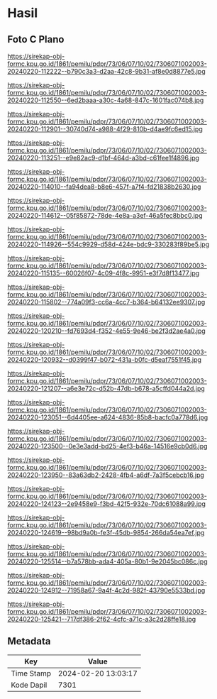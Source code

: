 # Hasil

## Foto C Plano

https://sirekap-obj-formc.kpu.go.id/1861/pemilu/pdpr/73/06/07/10/02/7306071002003-20240220-112222--b790c3a3-d2aa-42c8-9b31-af8e0d8877e5.jpg

https://sirekap-obj-formc.kpu.go.id/1861/pemilu/pdpr/73/06/07/10/02/7306071002003-20240220-112550--6ed2baaa-a30c-4a68-847c-1601fac074b8.jpg

https://sirekap-obj-formc.kpu.go.id/1861/pemilu/pdpr/73/06/07/10/02/7306071002003-20240220-112901--30740d74-a988-4f29-810b-d4ae9fc6ed15.jpg

https://sirekap-obj-formc.kpu.go.id/1861/pemilu/pdpr/73/06/07/10/02/7306071002003-20240220-113251--e9e82ac9-d1bf-464d-a3bd-c61fee1f4896.jpg

https://sirekap-obj-formc.kpu.go.id/1861/pemilu/pdpr/73/06/07/10/02/7306071002003-20240220-114010--fa94dea8-b8e6-457f-a7f4-fd21838b2630.jpg

https://sirekap-obj-formc.kpu.go.id/1861/pemilu/pdpr/73/06/07/10/02/7306071002003-20240220-114612--05f85872-78de-4e8a-a3ef-46a5fec8bbc0.jpg

https://sirekap-obj-formc.kpu.go.id/1861/pemilu/pdpr/73/06/07/10/02/7306071002003-20240220-114926--554c9929-d58d-424e-bdc9-330283f89be5.jpg

https://sirekap-obj-formc.kpu.go.id/1861/pemilu/pdpr/73/06/07/10/02/7306071002003-20240220-115135--60026f07-4c09-4f8c-9951-e3f7d8f13477.jpg

https://sirekap-obj-formc.kpu.go.id/1861/pemilu/pdpr/73/06/07/10/02/7306071002003-20240220-115802--774a09f3-cc6a-4cc7-b364-b64132ee9307.jpg

https://sirekap-obj-formc.kpu.go.id/1861/pemilu/pdpr/73/06/07/10/02/7306071002003-20240220-120210--fd7693d4-f352-4e55-9e46-be2f3d2ae4a0.jpg

https://sirekap-obj-formc.kpu.go.id/1861/pemilu/pdpr/73/06/07/10/02/7306071002003-20240220-120932--d0399f47-b072-431a-b0fc-d5eaf7551f45.jpg

https://sirekap-obj-formc.kpu.go.id/1861/pemilu/pdpr/73/06/07/10/02/7306071002003-20240220-121207--a6e3e72c-d52b-47db-b678-a5cffd044a2d.jpg

https://sirekap-obj-formc.kpu.go.id/1861/pemilu/pdpr/73/06/07/10/02/7306071002003-20240220-123051--6d4405ee-a624-4836-85b8-bacfc0a778d6.jpg

https://sirekap-obj-formc.kpu.go.id/1861/pemilu/pdpr/73/06/07/10/02/7306071002003-20240220-123500--0e3e3add-bd25-4ef3-b46a-14516e9cb0d6.jpg

https://sirekap-obj-formc.kpu.go.id/1861/pemilu/pdpr/73/06/07/10/02/7306071002003-20240220-123950--83a63db2-2428-4fb4-a6df-7a3f5cebcb16.jpg

https://sirekap-obj-formc.kpu.go.id/1861/pemilu/pdpr/73/06/07/10/02/7306071002003-20240220-124123--2e9458e9-f3bd-42f5-932e-70dc61088a99.jpg

https://sirekap-obj-formc.kpu.go.id/1861/pemilu/pdpr/73/06/07/10/02/7306071002003-20240220-124619--98bd9a0b-fe3f-45db-9854-266da54ea7ef.jpg

https://sirekap-obj-formc.kpu.go.id/1861/pemilu/pdpr/73/06/07/10/02/7306071002003-20240220-125514--b7a578bb-ada4-405a-80b1-9e2045bc086c.jpg

https://sirekap-obj-formc.kpu.go.id/1861/pemilu/pdpr/73/06/07/10/02/7306071002003-20240220-124912--71958a67-9a4f-4c2d-982f-43790e5533bd.jpg

https://sirekap-obj-formc.kpu.go.id/1861/pemilu/pdpr/73/06/07/10/02/7306071002003-20240220-125421--717df386-2f62-4cfc-a71c-a3c2d28ffe18.jpg


## Metadata

| Key        | Value               |
| ---------- | ------------------- |
| Time Stamp | 2024-02-20 13:03:17 |
| Kode Dapil | 7301                |



